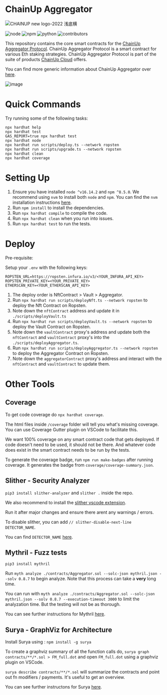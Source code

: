 # ChainUp Aggregator

![CHAINUP new logo-2022 浅底横](https://user-images.githubusercontent.com/103015469/191217935-895ab918-3644-4c86-bfda-9599c8639c91.png)

![node](https://img.shields.io/badge/node-v16.14.2-green)
![npm](https://img.shields.io/badge/npm-v8.5.0-green)
![python](https://img.shields.io/badge/python-v3.8.10-green)
![contributors](https://img.shields.io/github/all-contributors/ChainUp-Cloud/ChainUpAggregator)

<!--
| Statements                  | Branches                | Functions                 | Lines             |
| --------------------------- | ----------------------- | ------------------------- | ----------------- |
| ![Statements](https://img.shields.io/badge/statements-66.49%25-red.svg?style=flat) | ![Branches](https://img.shields.io/badge/branches-57.81%25-red.svg?style=flat) | ![Functions](https://img.shields.io/badge/functions-82.35%25-yellow.svg?style=flat) | ![Lines](https://img.shields.io/badge/lines-67.38%25-red.svg?style=flat) |
-->

This repository contains the core smart contracts for the [ChainUp Aggregator Protocol](https://staking.chainupcloud.com/). ChainUp Aggregator Protocol is a smart contract for various Eth staking strategies. ChainUp Aggregator Protocol is part of the suite of products [ChainUp Cloud](https://docs.chainupcloud.com/) offers.

You can find more generic information about ChainUp Aggregator over [here](https://docs.chainupcloud.com/introduction/products/chainup-aggregator).

![image](https://user-images.githubusercontent.com/103015469/191221110-792b96bc-9f60-43eb-a836-f018efe1b5ea.png)

# Quick Commands

Try running some of the following tasks:

```shell
npx hardhat help
npx hardhat test
GAS_REPORT=true npx hardhat test
npx hardhat node
npx hardhat run scripts/deploy.ts --network ropsten
npx hardhat run scripts/upgrade.ts --network ropsten
npx hardhat clean
npx hardhat coverage
```

# Setting Up
1. Ensure you have installed `node ^v16.14.2` and `npm ^8.5.0`. We recommend using `nvm` to install both `node` and `npm`. You can find the `nvm` installation instructions [here](https://github.com/nvm-sh/nvm#installing-and-updating).
2. Run `npm install` to install the dependencies.
3. Run `npx hardhat compile` to compile the code.
4. Run `npx hardhat clean` when you run into issues.
5. Run `npx hardhat test` to run the tests.

# Deploy
Pre-requisite: 

Setup your `.env` with the following keys:
```
ROPSTEN_URL=https://ropsten.infura.io/v3/<YOUR_INFURA_API_KEY>
ROPSTEN_PRIVATE_KEY=<YOUR_PRIVATE_KEY>
ETHERSCAN_KEY=<YOUR_ETHERSCAN_API_KEY>
```


1. The deploy order is NftContract > Vault > Aggregator.
2. Run `npx hardhat run scripts/deployNft.ts --network ropsten` to deploy the Nft Contract on Ropsten.
3. Note down the `nftContract` address and update it in `./scripts/deployVault.ts`
4. Run `npx hardhat run scripts/deployVault.ts --network ropsten` to deploy the Vault Contract on Ropsten.
5. Note down the `vaultContract` proxy's address and update both the `nftContract` and `vaultContract` proxy's into the `./scripts/deployAggregator.ts`.
6. Run `npx hardhat run scripts/deployAggregator.ts --network ropsten` to deploy the Aggregator Contract on Ropsten.
7. Note down the `aggregatorContract` proxy's address and interact with the `nftContract` and `vaultContract` to update them.

# Other Tools
## Coverage
To get code coverage do `npx hardhat coverage`.

The html files inside `/coverage` folder will tell you what's missing coverage. You can use Coverage Gutter plugin on VSCode to facilitate this.

We want 100% coverage on any smart contract code that gets deployed. If code doesn't need to be used, it should not be there. And whatever code does exist in the smart contract needs to be run by the tests.

To generate the coverage badge, run `npm run make-badges` after running coverage. It generates the badge from `coverage/coverage-summary.json`.

## Slither - Security Analyzer
`pip3 install slither-analyzer` and
`slither .` inside the repo. 

We also recommend to install the [slither vscode extension](https://marketplace.visualstudio.com/items?itemName=trailofbits.slither-vscode).

Run it after major changes and ensure there arent any warnings / errors.

To disable slither, you can add `// slither-disable-next-line DETECTOR_NAME`.

You can find `DETECTOR_NAME` [here](https://github.com/crytic/slither/wiki/Detector-Documentation).

## Mythril - Fuzz tests
`pip3 install mythril`

Run `myth analyze ./contracts/Aggregator.sol --solc-json mythril.json --solv 0.8.7` to begin analyze. Note that this process can take a **very** long time.

You can run with `myth analyze ./contracts/Aggregator.sol --solc-json mythril.json --solv 0.8.7 --execution-timeout 3000` to limit the analyzation time. But the testing will not be as thorough.

You can see further instructions for Mythril [here](https://github.com/ConsenSys/mythril).

## Surya - GraphViz for Architecture
Install Surya using : `npm install -g surya`

To create a graphviz summary of all the function calls do, `surya graph contracts/**/*.sol > FM_full.dot` and open `FM_full.dot` using a graphviz plugin on VSCode.

`surya describe contracts/**/*.sol` will summarize the contracts and point out fn modifiers / payments. It's useful to get an overview.

You can see further instructons for Surya [here](https://github.com/ConsenSys/surya).
